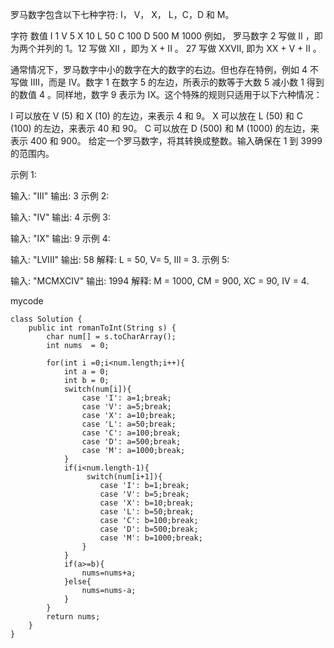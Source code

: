 罗马数字包含以下七种字符: I， V， X， L，C，D 和 M。

字符          数值
I             1
V             5
X             10
L             50
C             100
D             500
M             1000
例如， 罗马数字 2 写做 II ，即为两个并列的 1。12 写做 XII ，即为 X + II 。 27 写做  XXVII, 即为 XX + V + II 。

通常情况下，罗马数字中小的数字在大的数字的右边。但也存在特例，例如 4 不写做 IIII，而是 IV。数字 1 在数字 5 的左边，所表示的数等于大数 5 减小数 1 得到的数值 4 。同样地，数字 9 表示为 IX。这个特殊的规则只适用于以下六种情况：

I 可以放在 V (5) 和 X (10) 的左边，来表示 4 和 9。
X 可以放在 L (50) 和 C (100) 的左边，来表示 40 和 90。 
C 可以放在 D (500) 和 M (1000) 的左边，来表示 400 和 900。
给定一个罗马数字，将其转换成整数。输入确保在 1 到 3999 的范围内。

示例 1:

输入: "III"
输出: 3
示例 2:

输入: "IV"
输出: 4
示例 3:

输入: "IX"
输出: 9
示例 4:

输入: "LVIII"
输出: 58
解释: L = 50, V= 5, III = 3.
示例 5:

输入: "MCMXCIV"
输出: 1994
解释: M = 1000, CM = 900, XC = 90, IV = 4.

mycode
```
class Solution {
    public int romanToInt(String s) {
        char num[] = s.toCharArray();
        int nums  = 0;
        
        for(int i =0;i<num.length;i++){
            int a = 0;
            int b = 0;
            switch(num[i]){
                case 'I': a=1;break;
                case 'V': a=5;break;
                case 'X': a=10;break;
                case 'L': a=50;break;
                case 'C': a=100;break;
                case 'D': a=500;break;
                case 'M': a=1000;break;
            }
            if(i<num.length-1){
                 switch(num[i+1]){
                    case 'I': b=1;break;
                    case 'V': b=5;break;
                    case 'X': b=10;break;
                    case 'L': b=50;break;
                    case 'C': b=100;break;
                    case 'D': b=500;break;
                    case 'M': b=1000;break;
                }
            }
            if(a>=b){
                nums=nums+a;
            }else{
                nums=nums-a;
            }
        }
        return nums;
    }
}
```
